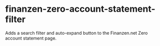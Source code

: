 # finanzen-zero-account-statement-filter
Adds a search filter and auto-expand button to the Finanzen.net Zero account statement page.
